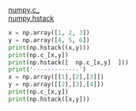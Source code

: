 [numpy.c_](https://docs.scipy.org/doc/numpy-1.15.0/reference/generated/numpy.c_.html)  
[numpy.hstack](https://docs.scipy.org/doc/numpy-1.15.0/reference/generated/numpy.hstack.html)  

```python
x = np.array([1, 2, 3])
y = np.array([4, 5, 6])
print(np.hstack((x,y)))
print(np.c_[x,y])
print(np.hstack([  np.c_[x,y]  ]))
print('-------------')
x = np.array([[1],[2],[3]])
y = np.array([[2],[3],[4]])
print(np.c_[x,y])
print(np.hstack([x,y]))
```
